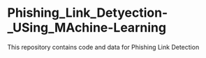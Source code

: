 # Phishing_Link_Detyection-_USing_MAchine-Learning
This repository contains code and data for Phishing Link Detection
